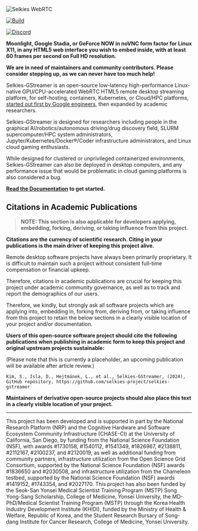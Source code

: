 ![Selkies WebRTC](/logo/horizontal-480.png)

[![Build](https://github.com/selkies-project/selkies-gstreamer/actions/workflows/build_and_publish_all_images.yaml/badge.svg)](https://github.com/selkies-project/selkies-gstreamer/actions/workflows/build_and_publish_all_images.yaml)

[![Discord](https://img.shields.io/badge/dynamic/json?logo=discord&label=Discord%20Members&query=approximate_member_count&url=https%3A%2F%2Fdiscordapp.com%2Fapi%2Finvites%2FwDNGDeSW5F%3Fwith_counts%3Dtrue)](https://discord.gg/wDNGDeSW5F)

**Moonlight, Google Stadia, or GeForce NOW in noVNC form factor for Linux X11, in any HTML5 web interface you wish to embed inside, with at least 60 frames per second on Full HD resolution.**

**We are in need of maintainers and community contributors. Please consider stepping up, as we can never have too much help!**

Selkies-GStreamer is an open-source low-latency high-performance Linux-native GPU/CPU-accelerated WebRTC HTML5 remote desktop streaming platform, for self-hosting, containers, Kubernetes, or Cloud/HPC platforms, [started out first by Google engineers](https://web.archive.org/web/20210310083658/https://cloud.google.com/solutions/gpu-accelerated-streaming-using-webrtc), then expanded by academic researchers.

Selkies-GStreamer is designed for researchers including people in the graphical AI/robotics/autonomous driving/drug discovery field, SLURM supercomputer/HPC system administrators, Jupyter/Kubernetes/Docker®/Coder infrastructure administrators, and Linux cloud gaming enthusiasts.

While designed for clustered or unprivileged containerized environments, Selkies-GStreamer can also be deployed in desktop computers, and any performance issue that would be problematic in cloud gaming platforms is also considered a bug.

**[Read the Documentation](/docs/README.md) to get started.**

## Citations in Academic Publications

> **NOTE: This section is also applicable for developers applying, embedding, forking, deriving, or taking influence from this project.**

**Citations are the currency of scientific research. Citing in your publications is the main driver of keeping this project alive.**

Remote desktop software projects have always been primarily proprietary. It is difficult to maintain such a project without consistent full-time compensation or financial upkeep.

Therefore, citations in academic publications are crucial for keeping this project under academic community governance, as well as to track and report the demographics of our users.

Therefore, we kindly, but strongly ask all software projects which are applying into, embedding in, forking from, deriving from, or taking influence from this project to retain the below sections in a clearly visible location of your project and/or documentation.

**Users of this open-source software project should cite the following publications when publishing in academic form to keep this project and original upstream projects sustainable:**

(Please note that this is currently a placeholder, an upcoming publication will be available after article review.)

`Kim, S., Isla, D., Hejtmánek, L., et al., Selkies-GStreamer, (2024), GitHub repository, https://github.com/selkies-project/selkies-gstreamer`

**Maintainers of derivative open-source projects should also place this text in a clearly visible location of your project.**

---
This project has been developed and is supported in part by the National Research Platform (NRP) and the Cognitive Hardware and Software Ecosystem Community Infrastructure (CHASE-CI) at the University of California, San Diego, by funding from the National Science Foundation (NSF), with awards #1730158, #1540112, #1541349, #1826967, #2138811, #2112167, #2100237, and #2120019, as well as additional funding from community partners, infrastructure utilization from the Open Science Grid Consortium, supported by the National Science Foundation (NSF) awards #1836650 and #2030508, and infrastructure utilization from the Chameleon testbed, supported by the National Science Foundation (NSF) awards #1419152, #1743354, and #2027170. This project has also been funded by the Seok-San Yonsei Medical Scientist Training Program (MSTP) Song Yong-Sang Scholarship, College of Medicine, Yonsei University, the MD-PhD/Medical Scientist Training Program (MSTP) through the Korea Health Industry Development Institute (KHIDI), funded by the Ministry of Health & Welfare, Republic of Korea, and the Student Research Bursary of Song-dang Institute for Cancer Research, College of Medicine, Yonsei University.
